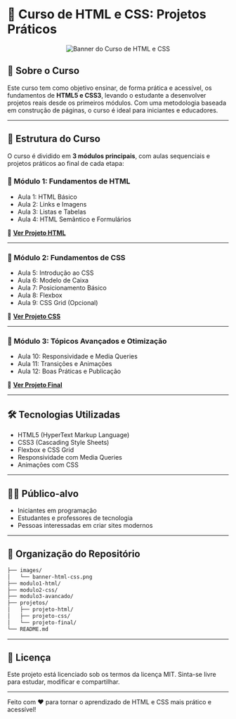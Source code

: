 # 🚀 Curso de HTML e CSS: Projetos Práticos

<p align="center">
  <img src="img/banner-html-css.png" alt="Banner do Curso de HTML e CSS">
</p>

## 📘 Sobre o Curso

Este curso tem como objetivo ensinar, de forma prática e acessível, os fundamentos de **HTML5 e CSS3**, levando o estudante a desenvolver projetos reais desde os primeiros módulos. Com uma metodologia baseada em construção de páginas, o curso é ideal para iniciantes e educadores.

---

## 🧩 Estrutura do Curso

O curso é dividido em **3 módulos principais**, com aulas sequenciais e projetos práticos ao final de cada etapa:

### 🔹 Módulo 1: Fundamentos de HTML

- Aula 1: HTML Básico  
- Aula 2: Links e Imagens  
- Aula 3: Listas e Tabelas  
- Aula 4: HTML Semântico e Formulários  

🔗 **[Ver Projeto HTML](#)**

---

### 🔹 Módulo 2: Fundamentos de CSS

- Aula 5: Introdução ao CSS  
- Aula 6: Modelo de Caixa  
- Aula 7: Posicionamento Básico  
- Aula 8: Flexbox  
- Aula 9: CSS Grid (Opcional)  

🔗 **[Ver Projeto CSS](#)**

---

### 🔹 Módulo 3: Tópicos Avançados e Otimização

- Aula 10: Responsividade e Media Queries  
- Aula 11: Transições e Animações  
- Aula 12: Boas Práticas e Publicação  

🔗 **[Ver Projeto Final](#)**

---

## 🛠️ Tecnologias Utilizadas

- HTML5 (HyperText Markup Language)
- CSS3 (Cascading Style Sheets)
- Flexbox e CSS Grid
- Responsividade com Media Queries
- Animações com CSS

---

## 👨‍🎓 Público-alvo

- Iniciantes em programação
- Estudantes e professores de tecnologia
- Pessoas interessadas em criar sites modernos

---

## 📁 Organização do Repositório

```bash
├── images/
│   └── banner-html-css.png
├── modulo1-html/
├── modulo2-css/
├── modulo3-avancado/
├── projetos/
│   ├── projeto-html/
│   ├── projeto-css/
│   └── projeto-final/
└── README.md
```

---

## 📌 Licença

Este projeto está licenciado sob os termos da licença MIT. Sinta-se livre para estudar, modificar e compartilhar.

---

Feito com ❤️ para tornar o aprendizado de HTML e CSS mais prático e acessível!
